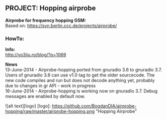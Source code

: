 ## PROJECT: Hopping airprobe
**Airprobe for frequency hopping GSM:**  
Based on: https://svn.berlin.ccc.de/projects/airprobe/  

### HowTo:

**Info:**  
http://yo3iiu.ro/blog/?p=1069  

**News**  
13-June-2014 - Airprobe-hopping ported from gnuradio 3.6 to gnuradio 3.7. Users of gnuradio 3.6 can use v1.0 tag to get the older sourcecode. The new code compiles and run but does not decode anything yet, probably due to changes in gr API - work in progress  
16-June-2014 - Airprobe-hopping is working now on gnuradio 3.7. Debug messages are enabled by default now.  

![alt text][logo] 
[logo]: https://github.com/BogdanDIA/airprobe-hopping/raw/master/airprobe-hopping.png "Hopping Airprobe"
